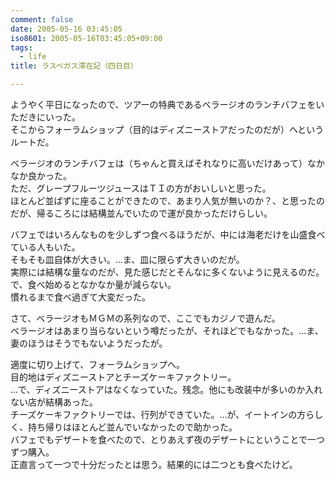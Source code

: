 ```yaml
---
comment: false
date: 2005-05-16 03:45:05
iso8601: 2005-05-16T03:45:05+09:00
tags:
  - life
title: ラスベガス滞在記（四日目）

---
```


<div class="entry-body">
  <p>ようやく平日になったので、ツアーの特典であるベラージオのランチバフェをいただきにいった。<br />
    そこからフォーラムショップ（目的はディズニーストアだったのだが）へというルートだ。</p>

  <p>ベラージオのランチバフェは（ちゃんと買えばそれなりに高いだけあって）なかなか良かった。<br />
    ただ、グレープフルーツジュースはＴＩの方がおいしいと思った。<br />
    ほとんど並ばずに座ることができたので、あまり人気が無いのか？、と思ったのだが、帰るころには結構並んでいたので運が良かっただけらしい。</p>

  <p>バフェではいろんなものを少しずつ食べるほうだが、中には海老だけを山盛食べている人もいた。<br />
    そもそも皿自体が大きい。…ま、皿に限らず大きいのだが。<br />
    実際には結構な量なのだが、見た感じだとそんなに多くないように見えるのだ。<br />
    で、食べ始めるとなかなか量が減らない。<br />
    慣れるまで食べ過ぎて大変だった。</p>

  <p>さて、ベラージオもＭＧＭの系列なので、ここでもカジノで遊んだ。<br />
    ベラージオはあまり当らないという噂だったが、それほどでもなかった。…ま、妻のほうはそうでもないようだったが。</p>

  <p>適度に切り上げて、フォーラムショップへ。<br />
    目的地はディズニーストアとチーズケーキファクトリー。<br />
    …で、ディズニーストアはなくなっていた。残念。他にも改装中が多いのか入れない店が結構あった。<br />
    チーズケーキファクトリーでは、行列ができていた。…が、イートインの方らしく、持ち帰りはほとんど並んでいなかったので助かった。<br />
    バフェでもデザートを食べたので、とりあえず夜のデザートにということで一つずつ購入。<br />
    正直言って一つで十分だったとは思う。結果的には二つとも食べたけど。</p>
</div>
